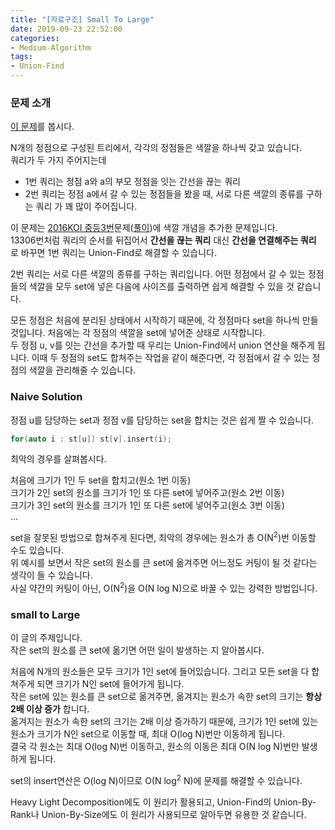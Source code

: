 ```yaml
---
title: "[자료구조] Small To Large"
date: 2019-09-23 22:52:00
categories:
- Medium-Algorithm
tags:
- Union-Find
---
```


### 문제 소개
[이 문제](https://icpc.me/17469)를 봅시다.

N개의 정점으로 구성된 트리에서, 각각의 정점들은 색깔을 하나씩 갖고 있습니다.<br>
쿼리가 두 가지 주어지는데
* 1번 쿼리는 정점 a와 a의 부모 정점을 잇는 간선을 끊는 쿼리
* 2번 쿼리는 정점 a에서 갈 수 있는 정점들을 봤을 때, 서로 다른 색깔의 종류를 구하는 쿼리
가 꽤 많이 주어집니다.

이 문제는 [2016KOI 중등3번](https://icpc.me/13306)문제([풀이](https://justicehui.github.io/koi/2018/11/01/BOJ13306/))에 색깔 개념을 추가한 문제입니다.<br>
13306번처럼 쿼리의 순서를 뒤집어서 **간선을 끊는 쿼리** 대신 **간선을 연결해주는 쿼리** 로 바꾸면 1번 쿼리는 Union-Find로 해결할 수 있습니다.

2번 쿼리는 서로 다른 색깔의 종류를 구하는 쿼리입니다. 어떤 정점에서 갈 수 있는 정점들의 색깔을 모두 set에 넣은 다음에 사이즈를 출력하면 쉽게 해결할 수 있을 것 같습니다.

모든 정점은 처음에 분리된 상태에서 시작하기 때문에, 각 정점마다 set을 하나씩 만들 것입니다. 처음에는 각 정점의 색깔을 set에 넣어준 상태로 시작합니다.<br>
두 정점 u, v를 잇는 간선을 추가할 때 우리는 Union-Find에서 union 연산을 해주게 됩니다. 이때 두 정점의 set도 합쳐주는 작업을 같이 해준다면, 각 정점에서 갈 수 있는 정점의 색깔을 관리해줄 수 있습니다.

### Naive Solution
정점 u를 담당하는 set과 정점 v를 담당하는 set을 합치는 것은 쉽게 짤 수 있습니다.
```cpp
for(auto i : st[u]) st[v].insert(i);
```
최악의 경우를 살펴봅시다.

처음에 크기가 1인 두 set을 합치고(원소 1번 이동)<br>
크기가 2인 set의 원소를 크기가 1인 또 다른 set에 넣어주고(원소 2번 이동)<br>
크기가 3인 set의 원소를 크기가 1인 또 다른 set에 넣어주고(원소 3번 이동)<br>
...

set을 잘못된 방법으로 합쳐주게 된다면, 최악의 경우에는 원소가 총 O(N<sup>2</sup>)번 이동할 수도 있습니다.<br>
위 예시를 보면서 작은 set의 원소를 큰 set에 옮겨주면 어느정도 커팅이 될 것 같다는 생각이 들 수 있습니다.<br>
사실 약간의 커팅이 아닌, O(N<sup>2</sup>)을 O(N log N)으로 바꿀 수 있는 강력한 방법입니다.

### small to Large
이 글의 주제입니다.<br>
작은 set의 원소를 큰 set에 옮기면 어떤 일이 발생하는 지 알아봅시다.

처음에 N개의 원소들은 모두 크기가 1인 set에 들어있습니다. 그리고 모든 set을 다 합쳐주게 되면 크기가 N인 set에 들어가게 됩니다.<br>
작은 set에 있는 원소를 큰 set으로 옮겨주면, 옮겨지는 원소가 속한 set의 크기는 **항상 2배 이상 증가** 합니다.<br>
옮겨지는 원소가 속한 set의 크기는 2배 이상 증가하기 때문에, 크기가 1인 set에 있는 원소가 크기가 N인 set으로 이동할 때, 최대 O(log N)번만 이동하게 됩니다.<br>
결국 각 원소는 최대 O(log N)번 이동하고, 원소의 이동은 최대 O(N log N)번만 발생하게 됩니다.

set의 insert연산은 O(log N)이므로 O(N log<sup>2</sup> N)에 문제를 해결할 수 있습니다.

Heavy Light Decomposition에도 이 원리가 활용되고, Union-Find의 Union-By-Rank나 Union-By-Size에도 이 원리가 사용되므로 알아두면 유용한 것 같습니다.

